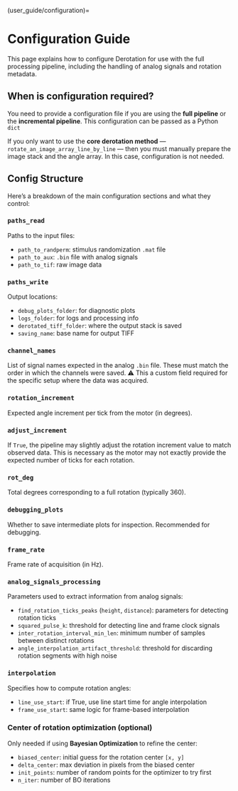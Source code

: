 (user_guide/configuration)=
# Configuration Guide

This page explains how to configure Derotation for use with the full processing pipeline, including the handling of analog signals and rotation metadata.

## When is configuration required?

You need to provide a configuration file if you are using the **full pipeline** or the **incremental pipeline**. This configuration can be passed as a Python `dict`

If you only want to use the **core derotation method** — `rotate_an_image_array_line_by_line` — then you must manually prepare the image stack and the angle array. In this case, configuration is not needed.


## Config Structure

Here’s a breakdown of the main configuration sections and what they control:

### `paths_read`
Paths to the input files:
- `path_to_randperm`: stimulus randomization `.mat` file
- `path_to_aux`: `.bin` file with analog signals
- `path_to_tif`: raw image data

### `paths_write`
Output locations:
- `debug_plots_folder`: for diagnostic plots
- `logs_folder`: for logs and processing info
- `derotated_tiff_folder`: where the output stack is saved
- `saving_name`: base name for output TIFF

### `channel_names`
List of signal names expected in the analog `.bin` file. These must match the order in which the channels were saved. ⚠️ This a custom field required for the specific setup where the data was acquired.

### `rotation_increment`
Expected angle increment per tick from the motor (in degrees).

### `adjust_increment`
If `True`, the pipeline may slightly adjust the rotation increment value to match observed data. This is necessary as the motor may not exactly provide the expected number of ticks for each rotation.

### `rot_deg`
Total degrees corresponding to a full rotation (typically 360).

### `debugging_plots`
Whether to save intermediate plots for inspection. Recommended for debugging.

### `frame_rate`
Frame rate of acquisition (in Hz).

### `analog_signals_processing`
Parameters used to extract information from analog signals:
- `find_rotation_ticks_peaks` (`height`, `distance`): parameters for detecting rotation ticks
- `squared_pulse_k`: threshold for detecting line and frame clock signals
- `inter_rotation_interval_min_len`: minimum number of samples between distinct rotations
- `angle_interpolation_artifact_threshold`: threshold for discarding rotation segments with high noise

### `interpolation`
Specifies how to compute rotation angles:
- `line_use_start`: if True, use line start time for angle interpolation
- `frame_use_start`: same logic for frame-based interpolation

### Center of rotation optimization (optional)
Only needed if using **Bayesian Optimization** to refine the center:
- `biased_center`: initial guess for the rotation center `[x, y]`
- `delta_center`: max deviation in pixels from the biased center
- `init_points`: number of random points for the optimizer to try first
- `n_iter`: number of BO iterations
